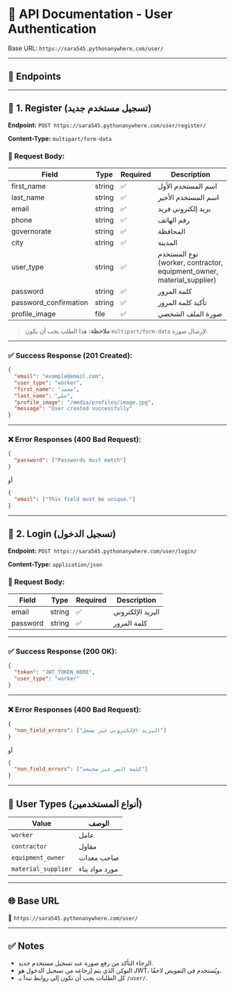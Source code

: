 
# 🧾 API Documentation - User Authentication

Base URL: `https://sara545.pythonanywhere.com/user/`

---

## 📌 Endpoints

---

## 📝 1. Register (تسجيل مستخدم جديد)

**Endpoint:** `POST https://sara545.pythonanywhere.com/user/register/`

**Content-Type:** `multipart/form-data`

### 🔸 Request Body:

| Field                | Type      | Required | Description                                       |
|---------------------|-----------|----------|---------------------------------------------------|
| first_name          | string    | ✅       | اسم المستخدم الأول                               |
| last_name           | string    | ✅       | اسم المستخدم الأخير                              |
| email               | string    | ✅       | بريد إلكتروني فريد                              |
| phone               | string    | ✅       | رقم الهاتف                                       |
| governorate         | string    | ✅       | المحافظة                                          |
| city                | string    | ✅       | المدينة                                           |
| user_type           | string    | ✅       | نوع المستخدم (worker, contractor, equipment_owner, material_supplier) |
| password            | string    | ✅       | كلمة المرور                                      |
| password_confirmation | string  | ✅       | تأكيد كلمة المرور                                 |
| profile_image       | file      | ✅       | صورة الملف الشخصي                                |

> **ملاحظة:** هذا الطلب يجب أن يكون `multipart/form-data` لإرسال صورة.

---

### ✅ Success Response (201 Created):
```json
{
  "email": "example@email.com",
  "user_type": "worker",
  "first_name": "محمد",
  "last_name": "علي",
  "profile_image": "/media/profiles/image.jpg",
  "message": "User created successfully"
}
```

---

### ❌ Error Responses (400 Bad Request):

```json
{
  "password": ["Passwords must match"]
}
```

أو

```json
{
  "email": ["This field must be unique."]
}
```

---

## 🔐 2. Login (تسجيل الدخول)

**Endpoint:** `POST https://sara545.pythonanywhere.com/user/login/`

**Content-Type:** `application/json`

### 🔸 Request Body:

| Field     | Type   | Required | Description          |
|-----------|--------|----------|----------------------|
| email     | string | ✅       | البريد الإلكتروني     |
| password  | string | ✅       | كلمة المرور           |

---

### ✅ Success Response (200 OK):

```json
{
  "token": "JWT_TOKEN_HERE",
  "user_type": "worker"
}
```

---

### ❌ Error Responses (400 Bad Request):

```json
{
  "non_field_errors": ["البريد الإلكتروني غير مسجل"]
}
```

أو

```json
{
  "non_field_errors": ["كلمة السر غير صحيحة"]
}
```

---

## 👥 User Types (أنواع المستخدمين)

| Value              | الوصف              |
|--------------------|--------------------|
| `worker`           | عامل               |
| `contractor`       | مقاول              |
| `equipment_owner`  | صاحب معدات         |
| `material_supplier`| مورد مواد بناء     |

---

## 🌐 Base URL

🔗 `https://sara545.pythonanywhere.com/user/`

---

## ✅ Notes

- الرجاء التأكد من رفع صورة عند تسجيل مستخدم جديد.
- التوكن الذي يتم إرجاعه من تسجيل الدخول هو JWT، ويُستخدم في التفويض لاحقًا.
- كل الطلبات يجب أن تكون إلى روابط تبدأ بـ `/user/`.
